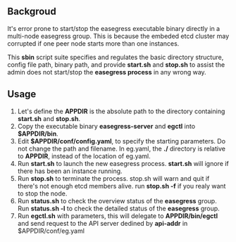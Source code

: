 ## Backgroud
It's error prone to start/stop the easegress executable binary directly in a multi-node easegress group. This is because the embeded etcd cluster may corrupted if one peer node starts more than one instances.

This **sbin** script suite specifies and regulates the basic directory structure, config file path, binary path, and provide **start.sh** and **stop.sh** to assist the admin does not start/stop the **easegress process** in any wrong way.

## Usage

1. Let's define the **APPDIR** is the absolute path to the directory containing **start.sh** and **stop.sh**.
2. Copy the executable binary **easegress-server** and **egctl** into **$APPDIR/bin**.
3. Edit **$APPDIR/conf/config.yaml**, to specify the starting parameters. Do not change the path and filename. In eg.yaml, the **./** directory is relative to **APPDIR**, instead of the location of eg.yaml.
4. Run **start.sh** to launch the new easegress process. **start.sh** will ignore if there has been an instance running.
5. Run **stop.sh** to terminate the process. stop.sh will warn and quit if there's not enough etcd members alive. run **stop.sh -f** if you realy want to stop the node.
6. Run **status.sh** to check the overview status of the **easegress** group. Run **status.sh -l** to check the detailed status of the **easegress** group.
7. Run **egctl.sh** with parameters, this will delegate to **APPDIR/bin/egctl** and send request to the API server dedined by **api-addr** in $APPDIR/conf/eg.yaml

